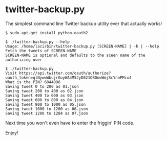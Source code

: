 twitter-backup.py
=================

The simplest command line Twitter backup utility ever that actually works!

```
$ sudo apt-get install python-oauth2

$ ./twitter-backup.py --help
Usage: /home/laci/bin/twitter-backup.py [SCREEN-NAME] | -h | --help
Fetch the tweets of SCREEN-NAME
SCREEN-NAME is optional and defaults to the sceen name of the authorizing user

$ ./twitter-backup.py
Visit https://api.twitter.com/oauth/authorize?oauth_token=qlNywwWbujrGuyWA4M5JyD621QBOnwWmjScYnnPMcu4
What is the PIN? 6844096
Saving tweet 0 to 200 as 01.json
Saving tweet 200 to 400 as 02.json
Saving tweet 400 to 600 as 03.json
Saving tweet 600 to 800 as 04.json
Saving tweet 800 to 1000 as 05.json
Saving tweet 1000 to 1200 as 06.json
Saving tweet 1200 to 1284 as 07.json
```

Next time you won't even have to enter the friggin' PIN code.

Enjoy!
